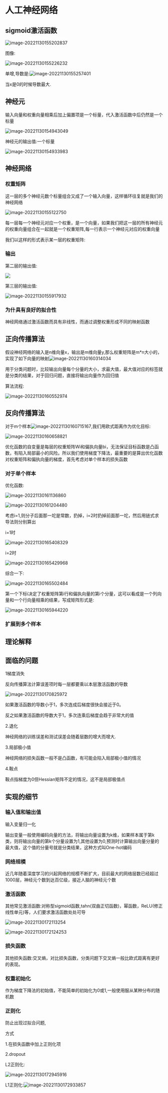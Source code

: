# 人工神经网络

## sigmoid激活函数

![image-20221130155202837](https://raw.githubusercontent.com/lozijy/image/main/image-20221130155202837.png)

图像:

![image-20221130155226232](https://raw.githubusercontent.com/lozijy/image/main/image-20221130155226232.png)

单增,导数是:![image-20221130155257401](https://raw.githubusercontent.com/lozijy/image/main/image-20221130155257401.png)

当x是0的时候导数最大.

## 神经元

输入向量和权重向量相乘后加上偏置项是一个标量，代入激活函数中后仍然是一个标量

![image-20221130154943049](https://raw.githubusercontent.com/lozijy/image/main/image-20221130154943049.png)

神经元的输出值:一个标量

![image-20221130154933983](https://raw.githubusercontent.com/lozijy/image/main/image-20221130154933983.png)

## 神经网络

### 权重矩阵

这一层的多个神经元数个标量组合又成了一个输入向量，这样循环往复就是我们的神经网络

![image-20221130155122750](https://raw.githubusercontent.com/lozijy/image/main/image-20221130155122750.png)

每一层每一个神经元对应一个权重，是一个向量，如果我们把这一层的所有神经元的权重向量组合在一起就是一个权重矩阵,每一行表示一个神经元对应的权重向量

我们以这样的形式表示某一层的权重矩阵:



### 输出

第二层的输出值:

![](https://raw.githubusercontent.com/lozijy/image/main/image-20221130155849947.png)

第三层的输出值:

![image-20221130155917932](https://raw.githubusercontent.com/lozijy/image/main/image-20221130155917932.png)

### 为什具有良好的拟合性

神经网络通过激活函数而具有非线性，而通过调整权重形成不同的映射函数



## 正向传播算法

假设神经网络的输入是n维向量x，输出是m维向量y,那么权重矩阵是m*n大小的，实现了如下向量的映射![image-20221130160314034](https://raw.githubusercontent.com/lozijy/image/main/image-20221130160314034.png)

用于分类问题时，比较输出向量每个分量的大小，求最大值，最大值对应的标签就是分类的结果，对于回归问题，直接将输出向量作为回归值

算法流程:

![image-20221130160552974](https://raw.githubusercontent.com/lozijy/image/main/image-20221130160552974.png)

## 反向传播算法

对于m个样本![image-20221130160715167](https://raw.githubusercontent.com/lozijy/image/main/image-20221130160715167.png),我们用欧式距离作为优化目标:

![image-20221130160658821](https://raw.githubusercontent.com/lozijy/image/main/image-20221130160658821.png)



优化函数的自变量是每层的权重矩阵Wi和偏执向量bi，无法保证目标函数是凸函数，有陷入局部最小的风险。所以我们使用梯度下降法，最重要的是算出优化函数对权重矩阵和偏执向量的梯度，首先考虑对单个样本的损失函数

### 对于单个样本

优化函数:

![image-20221130161136860](https://raw.githubusercontent.com/lozijy/image/main/image-20221130161136860.png)

![image-20221130161204480](https://raw.githubusercontent.com/lozijy/image/main/image-20221130161204480.png)

考虑i=1,则分子后面那一坨是常数，扔掉，i=2时扔掉前面那一坨，然后用链式求导法则分别算出

i=1时

![image-20221130165408329](https://raw.githubusercontent.com/lozijy/image/main/image-20221130165408329.png)

i=2时

![image-20221130165429968](https://raw.githubusercontent.com/lozijy/image/main/image-20221130165429968.png)

综合一下:

![image-20221130165502484](https://raw.githubusercontent.com/lozijy/image/main/image-20221130165502484.png)

第一个下标i决定了权重矩阵第i行和偏执向量的第i个分量，这可以看成是一个列向量和一个行向量相乘的结果，写成矩阵形式是:

![image-20221130165944220](https://raw.githubusercontent.com/lozijy/image/main/image-20221130165944220.png)

### 扩展到多个样本

## 理论解释

## 面临的问题

1梯度消失

反向传播算法计算误差项时每一层都要乘以本层激活函数的导数

![image-20221130170825972](https://raw.githubusercontent.com/lozijy/image/main/image-20221130170825972.png)

如果激活函数的导数小于1，多次连成后梯度很快会接近于0。

反之如果激活函数的导数大于1，多次连乘后梯度会趋于非常大的值



2.退化

神经网络的训练误差和测试误差会随着层数的增大而增大.



3.局部极小值

神经网络的损失函数一般不是凸函数，有可能会陷入局部极小值的情况

4.鞍点

鞍点指梯度为0但Hessian矩阵不定的情况，这不是局部极值点

## 实现的细节

### 输入值和输出值

输入变量归一化

输出变量一般使用编码向量的方法，将输出向量设置为k维，如果样本属于第k类，则将输出向量的第k个分量设置为1,其他设置为0,预测时计算输出向量分量的最大值，这个值的分量号就是分类结果，这种方式叫One-hot编码

### 网络规模

近几年随着深度学习的兴起网络的规模不断扩大，目前最大的网络层数已经超过1000层，神经元个数到达百亿级，接近人脑的神经元个数

### 激活函数

其他常见激活函数:对称型sigmoid函数,tahn(双曲正切函数)，幂函数，ReLU(修正线性单元)等，人们要求激活函数处处可导

![image-20221130172113254](https://raw.githubusercontent.com/lozijy/image/main/image-20221130172113254.png)

![image-20221130172124253](https://raw.githubusercontent.com/lozijy/image/main/image-20221130172124253.png)

### 损失函数

其他损失函数:交叉熵，对比损失函数，分类问题下交叉熵一般比欧式距离有更好的表现。

### 权重初始化

作为梯度下降法的初始值，不能简单的初始化为0或1,一般使用服从某种分布的随机数

### 正则化

防止出现过拟合问题,

方式

1.在损失函数中加上正则化项

2.dropout

L2正则化:

![image-20221130172945916](https://raw.githubusercontent.com/lozijy/image/main/image-20221130172945916.png)

L1正则化:![image-20221130172933857](https://raw.githubusercontent.com/lozijy/image/main/image-20221130172933857.png)